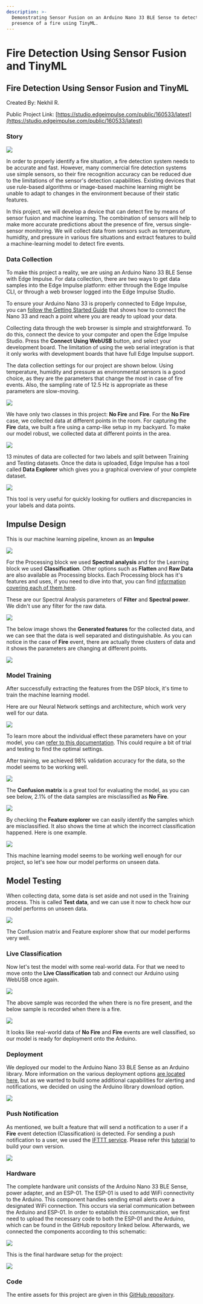 ```yaml
---
description: >-
  Demonstrating Sensor Fusion on an Arduino Nano 33 BLE Sense to detect the
  presence of a fire using TinyML.
---
```


# Fire Detection Using Sensor Fusion and TinyML

## Fire Detection Using Sensor Fusion and TinyML

Created By: Nekhil R.

Public Project Link: [https://studio.edgeimpulse.com/public/160533/latest](https://studio.edgeimpulse.com/public/160533/latest)

### Story

![](../.gitbook/assets/fire-detection-with-arduino-and-tinyml/cover.jpg)

In order to properly identify a fire situation, a fire detection system needs to be accurate and fast. However, many commercial fire detection systems use simple sensors, so their fire recognition accuracy can be reduced due to the limitations of the sensor's detection capabilities. Existing devices that use rule-based algorithms or image-based machine learning might be unable to adapt to changes in the environment because of their static features.

In this project, we will develop a device that can detect fire by means of sensor fusion and machine learning. The combination of sensors will help to make more accurate predictions about the presence of fire, versus single-sensor monitoring. We will collect data from sensors such as temperature, humidity, and pressure in various fire situations and extract features to build a machine-learning model to detect fire events.

### Data Collection

To make this project a reality, we are using an Arduino Nano 33 BLE Sense with Edge Impulse. For data collection, there are two ways to get data samples into the Edge Impulse platform: either through the Edge Impulse CLI, or through a web browser logged into the Edge Impulse Studio.

To ensure your Arduino Nano 33 is properly connected to Edge Impulse, you can [follow the Getting Started Guide](https://docs.edgeimpulse.com/docs/development-platforms/officially-supported-mcu-targets/arduino-nano-33-ble-sense) that shows how to connect the Nano 33 and reach a point where you are ready to upload your data.

Collecting data through the web browser is simple and straightforward. To do this, connect the device to your computer and open the Edge Impulse Studio. Press the **Connect Using WebUSB** button, and select your development board. The limitation of using the web serial integration is that it only works with development boards that have full Edge Impulse support.

The data collection settings for our project are shown below. Using temperature, humidity and pressure as environmental sensors is a good choice, as they are the parameters that change the most in case of fire events. Also, the sampling rate of 12.5 Hz is appropriate as these parameters are slow-moving.

![](../.gitbook/assets/fire-detection-with-arduino-and-tinyml/data-collection.jpg)

We have only two classes in this project: **No Fire** and **Fire**. For the **No Fire** case, we collected data at different points in the room. For capturing the **Fire** data, we built a fire using a camp-like setup in my backyard. To make our model robust, we collected data at different points in the area.

![](../.gitbook/assets/fire-detection-with-arduino-and-tinyml/fire.jpg)

13 minutes of data are collected for two labels and split between Training and Testing datasets. Once the data is uploaded, Edge Impulse has a tool called **Data Explorer** which gives you a graphical overview of your complete dataset.

![](../.gitbook/assets/fire-detection-with-arduino-and-tinyml/data-explorer.jpg)

This tool is very useful for quickly looking for outliers and discrepancies in your labels and data points.

## Impulse Design

This is our machine learning pipeline, known as an **Impulse**

![](../.gitbook/assets/fire-detection-with-arduino-and-tinyml/impulse.jpg)

For the Processing block we used **Spectral analysis** and for the Learning block we used **Classification**. Other options such as **Flatten** and **Raw Data** are also available as Processing blocks. Each Processing block has it's features and uses, if you need to dive into that, you can find [information covering each of them here](https://docs.edgeimpulse.com/docs/edge-impulse-studio/processing-blocks).

These are our Spectral Analysis parameters of **Filter** and **Spectral power**. We didn't use any filter for the raw data.

![](../.gitbook/assets/fire-detection-with-arduino-and-tinyml/spectral.jpg)

The below image shows the **Generated features** for the collected data, and we can see that the data is well separated and distinguishable. As you can notice in the case of **Fire** event, there are actually three clusters of data and it shows the parameters are changing at different points.

![](../.gitbook/assets/fire-detection-with-arduino-and-tinyml/feature-explorer.jpg)

### Model Training

After successfully extracting the features from the DSP block, it's time to train the machine learning model.

Here are our Neural Network settings and architecture, which work very well for our data.

![](../.gitbook/assets/fire-detection-with-arduino-and-tinyml/nn-settings.jpg)

To learn more about the individual effect these parameters have on your model, you can [refer to this documentation](https://docs.edgeimpulse.com/docs/edge-impulse-studio/learning-blocks/classification). This could require a bit of trial and testing to find the optimal settings.

After training, we achieved 98% validation accuracy for the data, so the model seems to be working well.

![](../.gitbook/assets/fire-detection-with-arduino-and-tinyml/training-output.jpg)

The **Confusion matrix** is a great tool for evaluating the model, as you can see below, 2.1% of the data samples are misclassified as **No Fire**.

![](../.gitbook/assets/fire-detection-with-arduino-and-tinyml/confusion-matrix.jpg)

By checking the **Feature explorer** we can easily identify the samples which are misclassified. It also shows the time at which the incorrect classification happened. Here is one example.

![](../.gitbook/assets/fire-detection-with-arduino-and-tinyml/misclassification.jpg)

This machine learning model seems to be working well enough for our project, so let's see how our model performs on unseen data.

## Model Testing

When collecting data, some data is set aside and not used in the Training process. This is called **Test data**, and we can use it now to check how our model performs on unseen data.

![](../.gitbook/assets/fire-detection-with-arduino-and-tinyml/testing-output.jpg)

The Confusion matrix and Feature explorer show that our model performs very well.

### Live Classification

Now let's test the model with some real-world data. For that we need to move onto the **Live Classification** tab and connect our Arduino using WebUSB once again.

![](../.gitbook/assets/fire-detection-with-arduino-and-tinyml/no-fire-1.jpg)

The above sample was recorded the when there is no fire present, and the below sample is recorded when there is a fire.

![](../.gitbook/assets/fire-detection-with-arduino-and-tinyml/fire-classification.jpg)

It looks like real-world data of **No Fire** and **Fire** events are well classified, so our model is ready for deployment onto the Arduino.

### Deployment

We deployed our model to the Arduino Nano 33 BLE Sense as an Arduino library. More information on the various deployment options [are located here](https://docs.edgeimpulse.com/docs/edge-impulse-studio/deployment), but as we wanted to build some additional capabilities for alerting and notifications, we decided on using the Arduino library download option.

![](../.gitbook/assets/fire-detection-with-arduino-and-tinyml/deploy.jpg)

### Push Notification

As mentioned, we built a feature that will send a notification to a user if a **Fire** event detection (Classification) is detected. For sending a push notification to a user, we used the [IFTTT service](https://ifttt.com/). Please refer this [tutorial](https://www.youtube.com/watch?v=MXqWt7oK4JY) to build your own version.

![](../.gitbook/assets/fire-detection-with-arduino-and-tinyml/ifttt.jpg)

### Hardware

The complete hardware unit consists of the Arduino Nano 33 BLE Sense, power adapter, and an ESP-01. The ESP-01 is used to add WiFi connectivity to the Arduino. This component handles sending email alerts over a designated WiFi connection. This occurs via serial communication between the Arduino and ESP-01. In order to establish this communication, we first need to upload the necessary code to both the ESP-01 and the Arduino, which can be found in the GitHub repository linked below. Afterwards, we connected the components according to this schematic:

![](../.gitbook/assets/fire-detection-with-arduino-and-tinyml/schematic.jpg)

This is the final hardware setup for the project:

![](../.gitbook/assets/fire-detection-with-arduino-and-tinyml/hardware.png)

### Code

The entire assets for this project are given in this [GitHub repository](https://github.com/CodersCafeTech/Fire-Detection-by-Sensor-Fusion).
